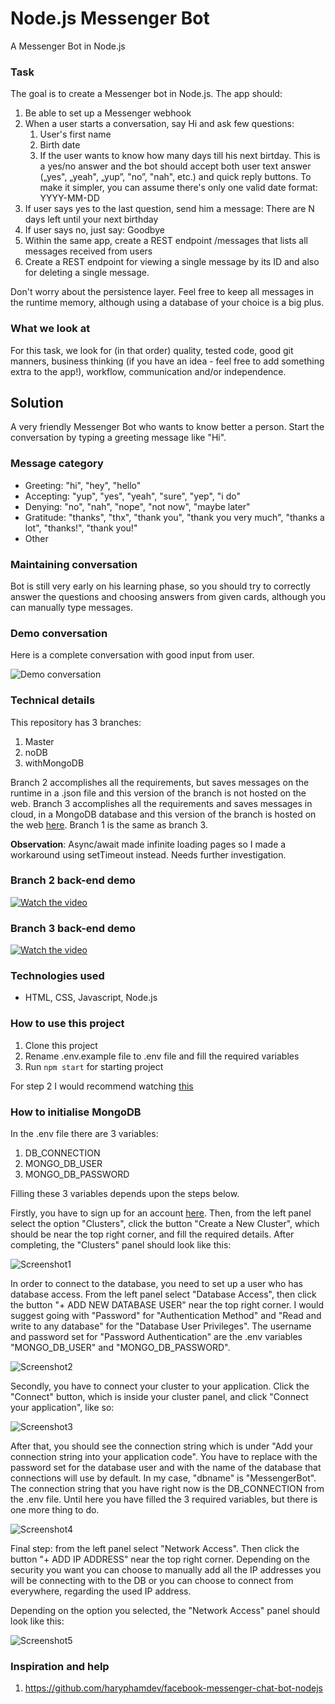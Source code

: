 # Node.js Messenger Bot
A Messenger Bot in Node.js

### Task

The goal is to create a Messenger bot in Node.js. The app should:

1. Be able to set up a Messenger webhook
2. When a user starts a conversation, say Hi and ask few questions:
   1. User's first name
   2. Birth date
   3. If the user wants to know how many days till his next birtday. This is a yes/no answer and the bot should accept both user text answer („yes", „yeah", „yup”, "no”, "nah", etc.) and quick reply buttons. To make it simpler, you can assume there's only one valid date format: YYYY-MM-DD
3. If user says yes to the last question, send him a message: There are N days left until your next birthday
4. If user says no, just say: Goodbye 
5. Within the same app, create a REST endpoint /messages that lists all messages received from users
6. Create a REST endpoint for viewing a single message by its ID and also for deleting a single message.

Don't worry about the persistence layer. Feel free to keep all messages in the runtime memory, although using a database of your choice is a big plus.

### What we look at

For this task, we look for (in that order) quality, tested code, good git manners, business thinking (if you have an idea - feel free to add something extra to the app!), workflow, communication and/or independence.

## Solution

A very friendly Messenger Bot who wants to know better a person. Start the conversation by typing a greeting message like "Hi".

### Message category

- Greeting: "hi", "hey", "hello"
- Accepting: "yup", "yes", "yeah", "sure", "yep", "i do"
- Denying: "no", "nah", "nope", "not now", "maybe later"
- Gratitude: "thanks", "thx", "thank you", "thank you very much", "thanks a lot", "thanks!", "thank you!"
- Other

### Maintaining conversation

Bot is still very early on his learning phase, so you should try to correctly answer the questions and choosing answers from given cards, although you can manually type messages.

### Demo conversation

Here is a complete conversation with good input from user.

![Demo conversation](https://github.com/JusticeBringer/Node.js-Messenger-Bot/blob/master/docPictures/demo.gif)

### Technical details

This repository has 3 branches:

1. Master
2. noDB
3. withMongoDB

Branch 2 accomplishes all the requirements, but saves messages on the runtime in a .json file and this version of the branch is not hosted on the web. 
Branch 3 accomplishes all the requirements and saves messages in cloud, in a MongoDB database and this version of the branch is hosted on the web [here](https://bot-messenger-node-js.herokuapp.com). 
Branch 1 is the same as branch 3.

**Observation**: Async/await made infinite loading pages so I made a workaround using setTimeout instead. Needs further investigation.

### Branch 2 back-end demo
[![Watch the video](https://github.com/JusticeBringer/Node.js-Messenger-Bot/blob/master/docPictures/videoOne.png)](https://www.youtube.com/watch?v=0Jv8TrkaiVA&feature=youtu.be)

### Branch 3 back-end demo
[![Watch the video](https://github.com/JusticeBringer/Node.js-Messenger-Bot/blob/master/docPictures/videoTwo.png)](https://www.youtube.com/watch?v=07d_gAP6bd0&feature=youtu.be)

### Technologies used

- HTML, CSS, Javascript, Node.js

### How to use this project

1. Clone this project
2. Rename .env.example file to .env file and fill the required variables
3. Run ```npm start``` for starting project

For step 2 I would recommend watching [this](https://www.youtube.com/watch?v=Gv-FWOTY4TM&t=2511s)

### How to initialise MongoDB

In the .env file there are 3 variables:

1. DB_CONNECTION
2. MONGO_DB_USER
3. MONGO_DB_PASSWORD

Filling these 3 variables depends upon the steps below.

Firstly, you have to sign up for an account [here](https://account.mongodb.com/account/register?n=%2Fv2%2F5f4fed9616fc651a9ef5d934&nextHash=%23clusters). Then, from the left panel select the option "Clusters", click the button "Create a New Cluster", which should be near the top right corner, and fill the required details.
After completing, the "Clusters" panel should look like this:

![Screenshot1](https://github.com/JusticeBringer/Node.js-Messenger-Bot/blob/master/docPictures/mongo1.PNG)

In order to connect to the database, you need to set up a user who has database access. From the left panel select "Database Access", then click the button "+ ADD NEW DATABASE USER" near the top right corner. I would suggest going with "Password" for "Authentication Method" and "Read and write to any database" for the "Database User Privileges". The username and password set for "Password Authentication" are the .env variables "MONGO_DB_USER" and "MONGO_DB_PASSWORD".

![Screenshot2](https://github.com/JusticeBringer/Node.js-Messenger-Bot/blob/master/docPictures/mongo4.PNG)

Secondly, you have to connect your cluster to your application. Click the "Connect" button, which is inside your cluster panel, and click "Connect your application", like so:

![Screenshot3](https://github.com/JusticeBringer/Node.js-Messenger-Bot/blob/master/docPictures/mongo2.PNG)

After that, you should see the connection string which is under "Add your connection string into your application code". You have to replace <password> with the password set for the database user and <dbname> with the name of the database that connections will use by default. In my case, "dbname" is "MessengerBot". 
The connection string that you have right now is the DB_CONNECTION from the .env file. Until here you have filled the 3 required variables, but there is one more thing to do.

![Screenshot4](https://github.com/JusticeBringer/Node.js-Messenger-Bot/blob/master/docPictures/mongo3.PNG)

Final step: from the left panel select "Network Access". Then click the button "+ ADD IP ADDRESS" near the top right corner. Depending on the security you want you can choose to manually add all the IP addresses you will be connecting with to the DB or you can choose to connect from everywhere, regarding the used IP address.

Depending on the option you selected, the "Network Access" panel should look like this:

![Screenshot5](https://github.com/JusticeBringer/Node.js-Messenger-Bot/blob/master/docPictures/mongo5.PNG)

### Inspiration and help

1. https://github.com/haryphamdev/facebook-messenger-chat-bot-nodejs
